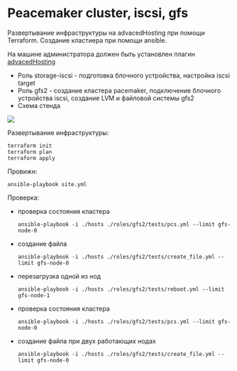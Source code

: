 # Peacemaker cluster, iscsi, gfs

Развертывание инфраструктуры на advacedHosting при помощи Terraform.
Создание кластиера при помощи ansible.

На машине администратора должен быть установлен плагин [advacedHosting](https://github.com/advancedhosting/terraform-provider-ah)

* Роль storage-iscsi - подготовка блочного устройства, настройка iscsi target
* Роль gfs2 - создание кластера  pacemaker, подключение блочного устройства iscsi, создание LVM и файловой системы gfs2
* Схема стенда 

<img src="./img/storage.png"> 



Развертывание инфраструктуры:
```
terraform init
terraform plan
terraform apply 
```
Провижн:
```
ansible-playbook site.yml
```

Проверка:
* проверка состояния кластера
    ```
    ansible-playbook -i ./hosts ./roles/gfs2/tests/pcs.yml --limit gfs-node-0
    ```
* создание файла 
    ```
    ansible-playbook -i ./hosts ./roles/gfs2/tests/create_file.yml --limit gfs-node-0
    ```
* перезагрузка одной из нод
    ```
    ansible-playbook -i ./hosts ./roles/gfs2/tests/reboot.yml --limit gfs-node-1
    ```
* проверка состояния кластера
    ```
    ansible-playbook -i ./hosts ./roles/gfs2/tests/pcs.yml --limit gfs-node-0
    ```
* создание файла при двух работающих нодах
    ```
    ansible-playbook -i ./hosts ./roles/gfs2/tests/create_file.yml --limit gfs-node-0
    ```

